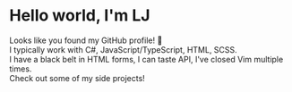 # Hello world, I'm LJ

Looks like you found my GitHub profile! 🎉<br/>
I typically work with C#, JavaScript/TypeScript, HTML, SCSS.<br/>
I have a black belt in HTML forms, I can taste API, I've closed Vim multiple times.<br/>
Check out some of my side projects!<br/>
